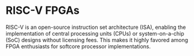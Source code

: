 # RISC-V FPGAs
RISC-V is an open-source instruction set architecture (ISA), enabling the implementation of central processing units (CPUs) or system-on-a-chip (SoC) designs without licensing fees. This makes it highly favored among FPGA enthusiasts for softcore processor implementations.
